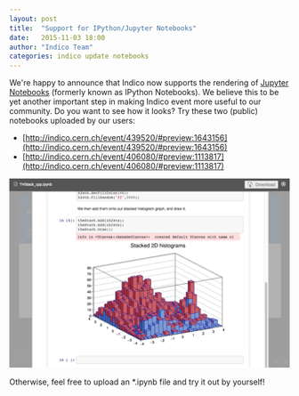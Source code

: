 ```yaml
---
layout: post
title:  "Support for IPython/Jupyter Notebooks"
date:   2015-11-03 18:00
author: "Indico Team"
categories: indico update notebooks
---
```


We're happy to announce that Indico now supports the rendering of [Jupyter Notebooks](https://jupyter.org/) (formerly known as IPython Notebooks). We believe this to be yet another important step in making Indico event more useful to our community.
Do you want to see how it looks? Try these two (public) notebooks uploaded by our users:

  * [http://indico.cern.ch/event/439520/#preview:1643156](http://indico.cern.ch/event/439520/#preview:1643156)
  * [http://indico.cern.ch/event/406080/#preview:1113817](http://indico.cern.ch/event/406080/#preview:1113817)

![Jupyter Notebooks](/assets/2015-11-03-ipython-jupyter-notebooks/notebooks.png)

Otherwise, feel free to upload an *.ipynb file and try it out by yourself!
